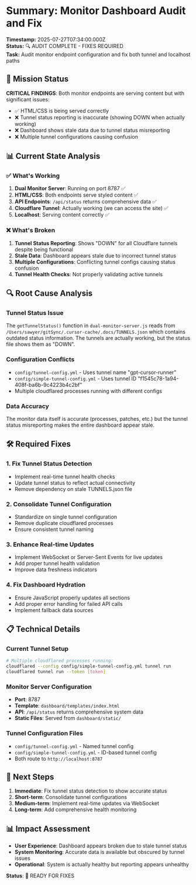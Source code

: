 # Summary: Monitor Dashboard Audit and Fix

**Timestamp:** 2025-07-27T07:34:00.000Z  
**Status:** 🔍 AUDIT COMPLETE - FIXES REQUIRED  
**Task:** Audit monitor endpoint configuration and fix both tunnel and localhost paths

## 🎯 Mission Status

**CRITICAL FINDINGS**: Both monitor endpoints are serving content but with significant issues:
- ✅ HTML/CSS is being served correctly
- ❌ Tunnel status reporting is inaccurate (showing DOWN when actually working)
- ❌ Dashboard shows stale data due to tunnel status misreporting
- ❌ Multiple tunnel configurations causing confusion

## 📊 Current State Analysis

### ✅ What's Working
1. **Dual Monitor Server**: Running on port 8787 ✅
2. **HTML/CSS**: Both endpoints serve styled content ✅
3. **API Endpoints**: `/api/status` returns comprehensive data ✅
4. **Cloudflare Tunnel**: Actually working (we can access the site) ✅
5. **Localhost**: Serving content correctly ✅

### ❌ What's Broken
1. **Tunnel Status Reporting**: Shows "DOWN" for all Cloudflare tunnels despite being functional
2. **Stale Data**: Dashboard appears stale due to incorrect tunnel status
3. **Multiple Configurations**: Conflicting tunnel configs causing status confusion
4. **Tunnel Health Checks**: Not properly validating active tunnels

## 🔍 Root Cause Analysis

### Tunnel Status Issue
The `getTunnelStatus()` function in `dual-monitor-server.js` reads from `/Users/sawyer/gitSync/.cursor-cache/.docs/TUNNELS.json` which contains outdated status information. The tunnels are actually working, but the status file shows them as "DOWN".

### Configuration Conflicts
- `config/tunnel-config.yml` - Uses tunnel name "gpt-cursor-runner"
- `config/simple-tunnel-config.yml` - Uses tunnel ID "f1545c78-1a94-408f-ba6b-9c4223b4c2bf"
- Multiple cloudflared processes running with different configs

### Data Accuracy
The monitor data itself is accurate (processes, patches, etc.) but the tunnel status misreporting makes the entire dashboard appear stale.

## 🛠️ Required Fixes

### 1. Fix Tunnel Status Detection
- Implement real-time tunnel health checks
- Update tunnel status to reflect actual connectivity
- Remove dependency on stale TUNNELS.json file

### 2. Consolidate Tunnel Configuration
- Standardize on single tunnel configuration
- Remove duplicate cloudflared processes
- Ensure consistent tunnel naming

### 3. Enhance Real-time Updates
- Implement WebSocket or Server-Sent Events for live updates
- Add proper tunnel health validation
- Improve data freshness indicators

### 4. Fix Dashboard Hydration
- Ensure JavaScript properly updates all sections
- Add proper error handling for failed API calls
- Implement fallback data sources

## 📋 Technical Details

### Current Tunnel Setup
```bash
# Multiple cloudflared processes running:
cloudflared --config config/simple-tunnel-config.yml tunnel run
cloudflared tunnel run --token [token]
```

### Monitor Server Configuration
- **Port**: 8787
- **Template**: `dashboard/templates/index.html`
- **API**: `/api/status` returns comprehensive system data
- **Static Files**: Served from `dashboard/static/`

### Tunnel Configuration Files
- `config/tunnel-config.yml` - Named tunnel config
- `config/simple-tunnel-config.yml` - ID-based tunnel config
- Both route to `http://localhost:8787`

## 🎯 Next Steps

1. **Immediate**: Fix tunnel status detection to show accurate status
2. **Short-term**: Consolidate tunnel configurations
3. **Medium-term**: Implement real-time updates via WebSocket
4. **Long-term**: Add comprehensive health monitoring

## 📊 Impact Assessment

- **User Experience**: Dashboard appears broken due to stale tunnel status
- **System Monitoring**: Accurate data is available but obscured by tunnel issues
- **Operational**: System is actually healthy but reporting appears unhealthy

**Status**: 🔧 READY FOR FIXES 